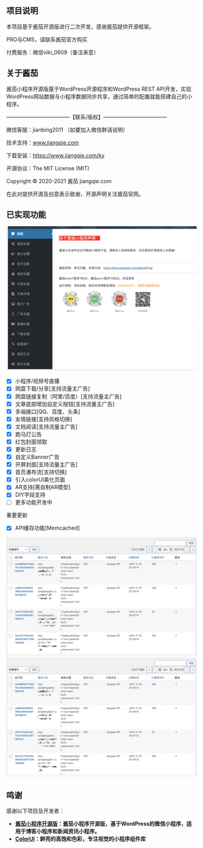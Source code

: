 ## 项目说明

本项目基于酱茄开源版进行二次开发，感谢酱茄提供开源框架。

PRO与CMS，请联系酱茄官方购买

付费服务：微信viki_0609（备注来意）

## 关于酱茄

酱茄小程序开源版基于WordPress开源程序和WordPress REST API开发，实现WordPress网站数据与小程序数据同步共享，通过简单的配置就能搭建自己的小程序。

————————————【联系/版权】————————————

微信客服：jianbing2011 （如要加入微信群请说明）

技术支持：www.jiangqie.com

下载安装：https://www.jiangqie.com/ky

开源协议：The MIT License (MIT)

Copyright © 2020-2021 酱茄 jiangqie.com

在此对提供开源及创意表示致谢，开源声明关注酱茄官网。


## 已实现功能

<img src="https://github.com/viki0609/jiangqie-diy/blob/master/WechatIMG10030.png" width="800" height="auto" alt="酱茄微信小程序"/>

- [x] 小程序/视频号直播
- [x] 网盘下载/分享[支持流量主广告]
- [x] 网盘链接复制（阿里/百度）[支持流量主广告]
- [x] 文章底部增加自定义按钮[支持流量主广告] 
- [x] 多端接口[QQ、百度、头条]
- [x] 友情链接[支持风格切换]
- [x] 文档阅读[支持流量主广告]
- [x] 跑马灯公告
- [x] 红包封面领取
- [x] 更新日志
- [x] 自定义Banner广告
- [x] 开屏封面[支持流量主广告]
- [x] 首页瀑布流[支持切换]
- [x] 引入colorUI美化页面
- [x] AR支持[需自制AR模型]
- [x] DIY字段支持
- [ ] 更多功能开发中

重要更新
- [x] API缓存功能[Memcached]

<img src="https://github.com/viki0609/jiangqie-diy/raw/master/1637028172815.jpg" width="800" height="auto" alt="酱茄微信小程序"/>
<img src="https://github.com/viki0609/jiangqie-diy/raw/master/1637028172815.jpg" width="800" height="auto" alt="酱茄微信小程序"/>


## 鸣谢

感谢以下项目及开发者：
- **[酱茄小程序开源版](https://github.com/longwenjunjie/jiangqie_kafei)：酱茄小程序开源版，基于WordPress的微信小程序，适用于博客小程序和新闻资讯小程序。**
- **[ColorUI](https://github.com/weilanwl/ColorUI)：鲜亮的高饱和色彩，专注视觉的小程序组件库**







